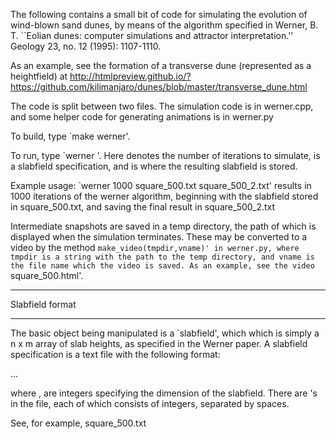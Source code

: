 The following contains a small bit of code for simulating the evolution of wind-blown sand dunes,
by means of the algorithm specified in
   Werner, B. T. ``Eolian dunes: computer simulations and attractor interpretation.''
   Geology 23, no. 12 (1995): 1107-1110.

As an example, see the formation of a transverse dune (represented as a heightfield) at
http://htmlpreview.github.io/?https://github.com/kilimanjaro/dunes/blob/master/transverse_dune.html

The code is split between two files. The simulation code is in werner.cpp,
and some helper code for generating animations is in werner.py

To build, type `make werner'.

To run, type `werner <n> <infile> <outfile>'. Here <n> denotes the number of iterations
to simulate, <infile> is a slabfield specification, and <outfile> is where the resulting slabfield
is stored.

Example usage:
	`werner 1000 square_500.txt square_500_2.txt'
results in 1000 iterations of the werner algorithm, beginning with the slabfield stored in square_500.txt,
and saving the final result in square_500_2.txt

Intermediate snapshots are saved in a temp directory, the path of which is displayed
when the simulation terminates. These may be converted to a video by the method
     `make_video(tmpdir,vname)'
in werner.py, where tmpdir is a string with the path to the temp directory, and vname
is the file name which the video is saved. As an example, see the video `square_500.html'.


*****************
Slabfield format
*****************
The basic object being manipulated is a `slabfield', which which is simply a n x m array
of slab heights, as specified in the Werner paper. A slabfield specification is a text file with
the following format:

<width> <height>
<row>
...
<row>

where <width>,<height> are integers specifying the dimension of the slabfield. There are <height>
<row>'s in the file, each of which consists of <width> integers, separated by spaces.

See, for example, square_500.txt
